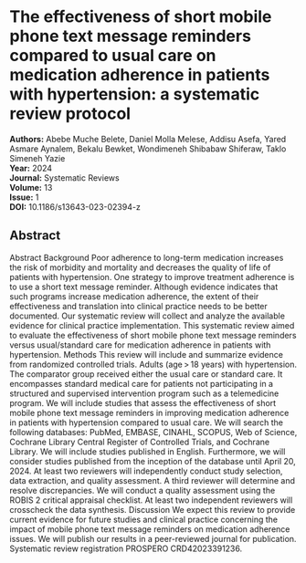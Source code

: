 # The effectiveness of short mobile phone text message reminders compared to usual care on medication adherence in patients with hypertension: a systematic review protocol

**Authors:** Abebe Muche Belete, Daniel Molla Melese, Addisu Asefa, Yared Asmare Aynalem, Bekalu Bewket, Wondimeneh Shibabaw Shiferaw, Taklo Simeneh Yazie  
**Year:** 2024  
**Journal:** Systematic Reviews  
**Volume:** 13  
**Issue:** 1  
**DOI:** 10.1186/s13643-023-02394-z  

## Abstract
Abstract                Background                Poor adherence to long-term medication increases the risk of morbidity and mortality and decreases the quality of life of patients with hypertension. One strategy to improve treatment adherence is to use a short text message reminder. Although evidence indicates that such programs increase medication adherence, the extent of their effectiveness and translation into clinical practice needs to be better documented. Our systematic review will collect and analyze the available evidence for clinical practice implementation. This systematic review aimed to evaluate the effectiveness of short mobile phone text message reminders versus usual/standard care for medication adherence in patients with hypertension.                              Methods                This review will include and summarize evidence from randomized controlled trials. Adults (age > 18 years) with hypertension. The comparator group received either the usual care or standard care. It encompasses standard medical care for patients not participating in a structured and supervised intervention program such as a telemedicine program.                We will include studies that assess the effectiveness of short mobile phone text message reminders in improving medication adherence in patients with hypertension compared to usual care. We will search the following databases: PubMed, EMBASE, CINAHL, SCOPUS, Web of Science, Cochrane Library Central Register of Controlled Trials, and Cochrane Library. We will include studies published in English. Furthermore, we will consider studies published from the inception of the database until April 20, 2024. At least two reviewers will independently conduct study selection, data extraction, and quality assessment. A third reviewer will determine and resolve discrepancies. We will conduct a quality assessment using the ROBIS 2 critical appraisal checklist. At least two independent reviewers will crosscheck the data synthesis.                              Discussion                We expect this review to provide current evidence for future studies and clinical practice concerning the impact of mobile phone text message reminders on medication adherence issues. We will publish our results in a peer-reviewed journal for publication.                              Systematic review registration                PROSPERO CRD42023391236.

